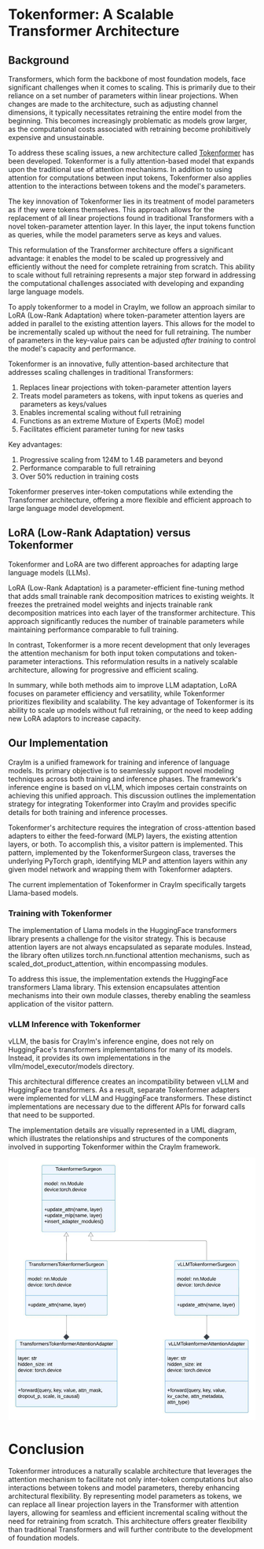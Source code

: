 # Tokenformer: A Scalable Transformer Architecture

## Background

Transformers, which form the backbone of most foundation models, face significant challenges when it comes to scaling. This is primarily due to their reliance on a set number of parameters within linear projections. When changes are made to the architecture, such as adjusting channel dimensions, it typically necessitates retraining the entire model from the beginning. This becomes increasingly problematic as models grow larger, as the computational costs associated with retraining become prohibitively expensive and unsustainable.

To address these scaling issues, a new architecture called [Tokenformer](https://arxiv.org/abs/2410.23168) has been developed. Tokenformer is a fully attention-based model that expands upon the traditional use of attention mechanisms. In addition to using attention for computations between input tokens, Tokenformer also applies attention to the interactions between tokens and the model's parameters.

The key innovation of Tokenformer lies in its treatment of model parameters as if they were tokens themselves. This approach allows for the replacement of all linear projections found in traditional Transformers with a novel token-parameter attention layer. In this layer, the input tokens function as queries, while the model parameters serve as keys and values.

This reformulation of the Transformer architecture offers a significant advantage: it enables the model to be scaled up progressively and efficiently without the need for complete retraining from scratch. This ability to scale without full retraining represents a major step forward in addressing the computational challenges associated with developing and expanding large language models.

To apply tokenformer to a model in Craylm, we follow an approach similar to LoRA (Low-Rank Adaptation) where token-parameter attention layers are added in parallel to the existing attention layers. This allows for the model to be incrementally scaled up without the need for full retraining. The number of parameters in the key-value pairs can be adjusted *after training* to control the model's capacity and performance.

Tokenformer is an innovative, fully attention-based architecture that addresses scaling challenges in traditional Transformers:

1. Replaces linear projections with token-parameter attention layers
2. Treats model parameters as tokens, with input tokens as queries and parameters as keys/values
3. Enables incremental scaling without full retraining
4. Functions as an extreme Mixture of Experts (MoE) model
5. Facilitates efficient parameter tuning for new tasks

Key advantages:

1. Progressive scaling from 124M to 1.4B parameters and beyond
2. Performance comparable to full retraining
3. Over 50% reduction in training costs

Tokenformer preserves inter-token computations while extending the Transformer architecture, offering a more flexible and efficient approach to large language model development.

## LoRA (Low-Rank Adaptation) versus Tokenformer

Tokenformer and LoRA are two different approaches for adapting large language models (LLMs).

LoRA (Low-Rank Adaptation) is a parameter-efficient fine-tuning method that adds small trainable rank decomposition matrices to existing weights. It freezes the pretrained model weights and injects trainable rank decomposition matrices into each layer of the transformer architecture. This approach significantly reduces the number of trainable parameters while maintaining performance comparable to full training.

In contrast, Tokenformer is a more recent development that only leverages the attention mechanism for both input token computations and token-parameter interactions. This reformulation results in a natively scalable architecture, allowing for progressive and efficient scaling.

In summary, while both methods aim to improve LLM adaptation, LoRA focuses on parameter efficiency and versatility, while Tokenformer prioritizes flexibility and scalability. The key advantage of Tokenformer is its ability to scale up models without full retraining, or the need to keep adding new LoRA adaptors to increase capacity.

## Our Implementation

Craylm is a unified framework for training and inference of language models. Its primary objective is to seamlessly support novel modeling techniques across both training and inference phases. The framework's inference engine is based on vLLM, which imposes certain constraints on achieving this unified approach. This discussion outlines the implementation strategy for integrating Tokenformer into Craylm and provides specific details for both training and inference processes.

Tokenformer's architecture requires the integration of cross-attention based adapters to either the feed-forward (MLP) layers, the existing attention layers, or both. To accomplish this, a visitor pattern is implemented. This pattern, implemented by the TokenformerSurgeon class, traverses the underlying PyTorch graph, identifying MLP and attention layers within any given model network and wrapping them with Tokenformer adapters.

The current implementation of Tokenformer in Craylm specifically targets Llama-based models.

### Training with Tokenformer

The implementation of Llama models in the HuggingFace transformers library presents a challenge for the visitor strategy. This is because attention layers are not always encapsulated as separate modules. Instead, the library often utilizes torch.nn.functional attention mechanisms, such as scaled_dot_product_attention, within encompassing modules.

To address this issue, the implementation extends the HuggingFace transformers Llama library. This extension encapsulates attention mechanisms into their own module classes, thereby enabling the seamless application of the visitor pattern.

### vLLM Inference with Tokenformer

vLLM, the basis for Craylm's inference engine, does not rely on HuggingFace's transformers implementations for many of its models. Instead, it provides its own implementations in the vllm/model_executor/models directory.

This architectural difference creates an incompatibility between vLLM and HuggingFace transformers. As a result, separate Tokenformer adapters were implemented for vLLM and HuggingFace transformers. These distinct implementations are necessary due to the different APIs for forward calls that need to be supported.

The implementation details are visually represented in a UML diagram, which illustrates the relationships and structures of the components involved in supporting Tokenformer within the Craylm framework.

![Tokenformer UML](/images/Tokenformer.jpeg)

# Conclusion

Tokenformer introduces a naturally scalable architecture that leverages the attention mechanism to facilitate not only inter-token computations but also interactions between tokens and model parameters, thereby enhancing architectural flexibility. By representing model parameters as tokens, we can replace all linear projection layers in the Transformer with attention layers, allowing for seamless and efficient incremental scaling without the need for retraining from scratch. This architecture offers greater flexibility than traditional Transformers and will further contribute to the development of foundation models.
